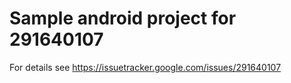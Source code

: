 # Sample android project for 291640107
For details see https://issuetracker.google.com/issues/291640107
